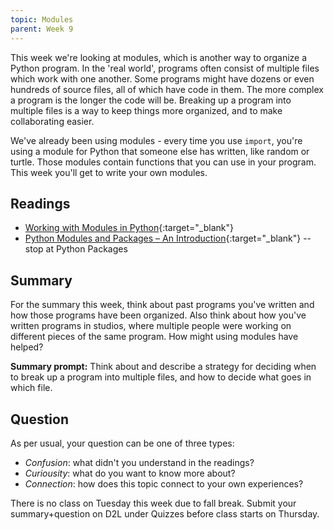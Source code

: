 ```yaml
---
topic: Modules
parent: Week 9
---
```


This week we're looking at modules, which is another way to organize a Python program. In the 'real world', programs often consist of multiple files which work with one another. Some programs might have dozens or even hundreds of source files, all of which have code in them. The more complex a program is the longer the code will be. Breaking up a program into multiple files is a way to keep things more organized, and to make collaborating easier.

We've already been using modules - every time you use `import`, you're using a module for Python that someone else has written, like random or turtle. Those modules contain functions that you can use in your program. This week you'll get to write your own modules.

## Readings

* [Working with Modules in Python](https://www.datacamp.com/community/tutorials/modules-in-python){:target="_blank"}
* [Python Modules and Packages – An Introduction](https://realpython.com/python-modules-packages/){:target="_blank"} -- stop at Python Packages

## Summary

For the summary this week, think about past programs you've written and how those programs have been organized. Also think about how you've written programs in studios, where multiple people were working on different pieces of the same program. How might using modules have helped?

**Summary prompt:** Think about and describe a strategy for deciding when to break up a program into multiple files, and how to decide what goes in which file.

## Question

As per usual, your question can be one of three types:
* *Confusion*: what didn't you understand in the readings?
* *Curiousity*: what do you want to know more about?
* *Connection*: how does this topic connect to your own experiences?

There is no class on Tuesday this week due to fall break. Submit your summary+question on D2L under Quizzes before class starts on Thursday.